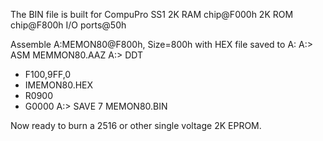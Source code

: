The BIN file is built for CompuPro SS1
 2K RAM chip@F000h
 2K ROM chip@F800h
 I/O ports@50h


Assemble A:MEMON80@F800h, Size=800h with HEX file saved to A:
A:> ASM MEMMON80.AAZ
A:> DDT
- F100,9FF,0
- IMEMON80.HEX
- R0900
- G0000
A:> SAVE 7 MEMON80.BIN

Now ready to burn a 2516 or other single voltage 2K EPROM.
